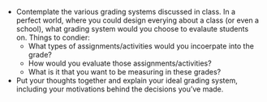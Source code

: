 * Contemplate the various grading systems discussed in class. In a perfect world, where you could design everying about a class (or even a school), what grading system would you choose to evalaute students on. Things to condier:
  - What types of assignments/activities would you incoerpate into the grade?
  - How would you evaluate those assignments/activities?
  - What is it that you want to be measuring in these grades?
* Put your thoughts together and explain your ideal grading system, including your motivations behind the decisions you’ve made.